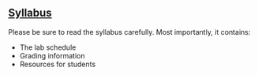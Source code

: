 ## [**Syllabus**](/syllabus.md)
Please be sure to read the syllabus carefully. Most importantly, it contains:
- The lab schedule
- Grading information
- Resources for students


